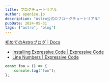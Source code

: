 ```yaml
---
title: ブログチュートリアル
author: openise.jp
description: "Astro公式のブローグチュートリアル"
pubDate: 2024-05-31
tags: ["astro", "blog"]
---
```


[初めてのAstroブログ \| Docs](https://docs.astro.build/ja/tutorial/0-introduction/)

- [Installing Expressive Code \| Expressive Code](https://expressive-code.com/installation/#astro)
- [Line Numbers \| Expressive Code](https://expressive-code.com/plugins/line-numbers/)

```javascript title="foo.js"
const foo = () => {
    console.log("foo");
};
```


